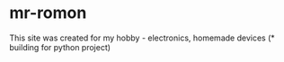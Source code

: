 # mr-romon
This site was created for my hobby - electronics, homemade devices (* building for python project)
